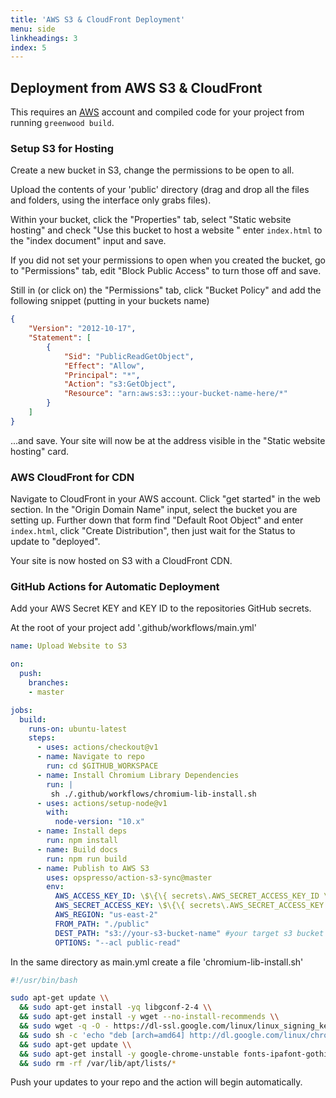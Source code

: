 ```yaml
---
title: 'AWS S3 & CloudFront Deployment'
menu: side
linkheadings: 3
index: 5
---
```


## Deployment from AWS S3 & CloudFront

This requires an [AWS](https://aws.amazon.com/) account and compiled code for your project from running `greenwood build`.

### Setup S3 for Hosting

Create a new bucket in S3, change the permissions to be open to all.

Upload the contents of your 'public' directory (drag and drop all the files and folders, using the interface only grabs files).

Within your bucket, click the "Properties" tab, select "Static website hosting" and check "Use this bucket to host a website
" enter `index.html` to the "index document" input and save.

If you did not set your permissions to open when you created the bucket, go to "Permissions" tab, edit "Block Public Access" to turn those off and save.

Still in (or click on) the "Permissions" tab, click "Bucket Policy" and add the following snippet (putting in your buckets name)

```json
{
    "Version": "2012-10-17",
    "Statement": [
        {
            "Sid": "PublicReadGetObject",
            "Effect": "Allow",
            "Principal": "*",
            "Action": "s3:GetObject",
            "Resource": "arn:aws:s3:::your-bucket-name-here/*"
        }
    ]
}
```

...and save. Your site will now be at the address visible in the "Static website hosting" card.

### AWS CloudFront for CDN

Navigate to CloudFront in your AWS account. Click "get started" in the web section. In the "Origin Domain Name" input, select the bucket you are setting up. Further down that form find "Default Root Object" and enter `index.html`, click "Create Distribution", then just wait for the Status to update to "deployed".

Your site is now hosted on S3 with a CloudFront CDN.

### GitHub Actions for Automatic Deployment

Add your AWS Secret KEY and KEY ID to the repositories GitHub secrets.

At the root of your project add '.github/workflows/main.yml'

```yml
name: Upload Website to S3

on:
  push:
    branches:
    - master

jobs:
  build:
    runs-on: ubuntu-latest
    steps:
      - uses: actions/checkout@v1
      - name: Navigate to repo
        run: cd $GITHUB_WORKSPACE
      - name: Install Chromium Library Dependencies
        run: |
         sh ./.github/workflows/chromium-lib-install.sh
      - uses: actions/setup-node@v1
        with:
          node-version: "10.x"
      - name: Install deps
        run: npm install
      - name: Build docs
        run: npm run build
      - name: Publish to AWS S3
        uses: opspresso/action-s3-sync@master
        env:
          AWS_ACCESS_KEY_ID: \$\{\{ secrets\.AWS_SECRET_ACCESS_KEY_ID \}\}
          AWS_SECRET_ACCESS_KEY: \$\{\{ secrets\.AWS_SECRET_ACCESS_KEY \}\}
          AWS_REGION: "us-east-2"
          FROM_PATH: "./public"
          DEST_PATH: "s3://your-s3-bucket-name" #your target s3 bucket name goes here
          OPTIONS: "--acl public-read"
```

In the same directory as main.yml create a file 'chromium-lib-install.sh'

```bash
#!/usr/bin/bash

sudo apt-get update \\
  && sudo apt-get install -yq libgconf-2-4 \\
  && sudo apt-get install -y wget --no-install-recommends \\
  && sudo wget -q -O - https://dl-ssl.google.com/linux/linux_signing_key.pub | sudo apt-key add - \\
  && sudo sh -c 'echo "deb [arch=amd64] http://dl.google.com/linux/chrome/deb/ stable main" >> /etc/apt/sources.list.d/google.list' \\
  && sudo apt-get update \\
  && sudo apt-get install -y google-chrome-unstable fonts-ipafont-gothic fonts-wqy-zenhei fonts-thai-tlwg fonts-kacst fonts-freefont-ttf --no-install-recommends \\
  && sudo rm -rf /var/lib/apt/lists/*
```

Push your updates to your repo and the action will begin automatically.
